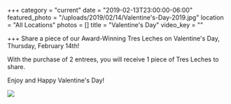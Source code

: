 +++
category = "current"
date = "2019-02-13T23:00:00-06:00"
featured_photo = "/uploads/2019/02/14/Valentine's-Day-2019.jpg"
location = "All Locations"
photos = []
title = "Valentine's Day"
video_key = ""

+++
Share a piece of our Award-Winning Tres Leches on Valentine's Day, Thursday, February 14th!

With the purchase of 2 entrees, you will receive 1 piece of Tres Leches to share.

Enjoy and Happy Valentine's Day!

![](/uploads/2019/02/14/Valentine's-Day-2019.jpg)